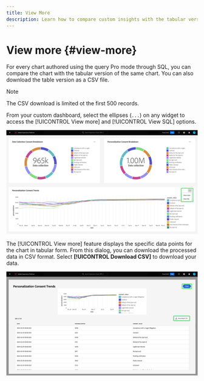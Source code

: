 ```yaml
---
title: View More
description: Learn how to compare custom insights with the tabular version of the same chart.
---
```

# View more {#view-more}

For every chart authored using the query Pro mode through SQL, you can compare the chart with the tabular version of the same chart. You can also download the table version as a CSV file. 

>[!NOTE]
>
>The CSV download is limited ot the first 500 records.

From your custom dashboard, select the ellipses (`...`) on any widget to access the [!UICONTROL View more] and [!UICONTROL View SQL] options.

![A custom dashboard with an insight's ellipses dropdown menu and the View more and View SQL options highlighted.](../images/customizable-insights/ellipses-dropdown.png)

The [!UICONTROL View more] feature displays the specific data points for the chart in tabular form. From this dialog, you can download the processed data in CSV format. Select **[!UICONTROL Download CSV]** to download your data.

![A dialog displaying a preview of your insight and the tabularized results of your SQL that generated the insight.](../images/customizable-insights/view-more-download-csv.png)
